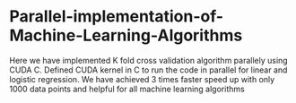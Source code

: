 # Parallel-implementation-of-Machine-Learning-Algorithms
Here we have implemented K fold cross validation algorithm parallely using CUDA C. Defined CUDA kernel in C to run the code in parallel for linear and logistic regression. We have achieved 3 times faster speed up with only 1000 data points and helpful for all machine learning algorithms
